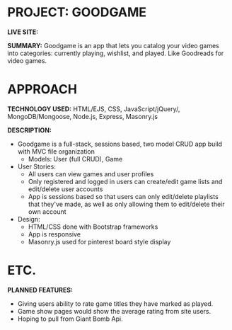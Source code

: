 # PROJECT: GOODGAME
**LIVE SITE:** 

**SUMMARY:** Goodgame is an app that lets you catalog your video games into categories: currently playing, wishlist, and played. Like Goodreads for video games. 

# APPROACH
**TECHNOLOGY USED:** HTML/EJS, CSS, JavaScript/jQuery/, MongoDB/Mongoose, Node.js, Express, Masonry.js

**DESCRIPTION:** 
- Goodgame is a full-stack, sessions based, two model CRUD app build with MVC file organization
  - Models: User (full CRUD), Game
- User Stories:
  - All users can view games and user profiles 
  - Only registered and logged in users can create/edit game lists and edit/delete user accounts
  - App is sessions based so that users can only edit/delete playlists that they've made, as well as only allowing them to edit/delete their own account
 - Design:
   - HTML/CSS done with Bootstrap frameworks 
   - App is responsive
   - Masonry.js used for pinterest board style display

# ETC.
**PLANNED FEATURES:** 
- Giving users ability to rate game titles they have marked as played.
- Game show pages would show the average rating from site users. 
- Hoping to pull from Giant Bomb Api.
